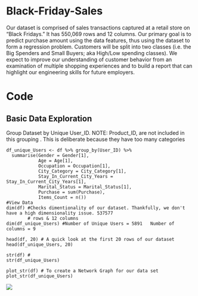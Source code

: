 # Black-Friday-Sales
Our dataset is comprised of sales transactions captured at a retail store on “Black Fridays.” It has 550,069 rows and 12 columns. Our primary goal is to predict purchase amount using the data features, thus using the dataset to form a regression problem. Customers will be split into two classes (i.e. the Big Spenders and Small Buyers; aka High/Low spending classes). We expect to improve our understanding of customer behavior from an examination of multiple shopping experiences and to build a report that can highlight our engineering skills for future employers.

# Code
## Basic Data Exploration

Group Dataset by Unique User_ID. NOTE: Product_ID, are not included in this grouping . This is deliberate because they have too many categories
```
df_unique_Users <- df %>% group_by(User_ID) %>% 
  summarise(Gender = Gender[1], 
            Age = Age[1], 
            Occupation = Occupation[1], 
            City_Category = City_Category[1], 
            Stay_In_Current_City_Years = Stay_In_Current_City_Years[1], 
            Marital_Status = Marital_Status[1], 
            Purchase = sum(Purchase), 
            Items_Count = n())
#View Data
dim(df) #Checks dimentionality of our dataset. Thankfully, we don't have a high dimensionality issue. 537577 
        # rows & 12 columns
dim(df_unique_Users) #Number of Unique Users = 5891   Number of columns = 9

head(df, 20) # A quick look at the first 20 rows of our dataset
head(df_unique_Users, 20)

str(df) #
str(df_unique_Users)

plot_str(df) # To create a Network Graph for our data set
plot_str(df_unique_Users)
```
![](images/Picture2.jpg)

